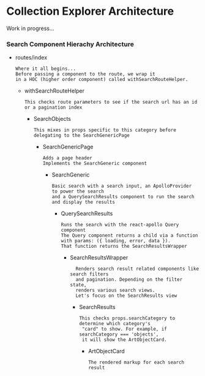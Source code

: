 # Collection Explorer Architecture

Work in progress...

### Search Component Hierachy Architecture
- routes/index
  ```
  Where it all begins...
  Before passing a component to the route, we wrap it
  in a HOC (higher order component) called withSearchRouteHelper.
  ```
  - withSearchRouteHelper
    ```
    This checks route parameters to see if the search url has an id or a pagination index
    ```
    - SearchObjects
      ```
      This mixes in props specific to this category before delegating to the SearchGenericPage
      ```
      - SearchGenericPage
        ```
        Adds a page header
        Implements the SearchGeneric component
        ```
        - SearchGeneric
          ```
          Basic search with a search input, an ApolloProvider to power the search
          and a QuerySearchResults component to run the search and display the results
          ```
          - QuerySearchResults
            ```
            Runs the search with the react-apollo Query component
            The Query component returns a child via a function
            with params: ({ loading, error, data }).
            That function returns the SearchResultsWrapper
            ```
            - SearchResultsWrapper
              ```
                Renders search result related components like search filters
                and pagination. Depending on the filter state,
                renders various search views.
                Let's focus on the SearchResults view
              ```
              - SearchResults
                ```
                This checks props.searchCategory to determine which category's
                 "card" to show. For example, if searchCategory === 'objects',
                 it will show the ArtObjectCard.
                ```
                - ArtObjectCard
                  ```
                  The rendered markup for each search result
                  ```
